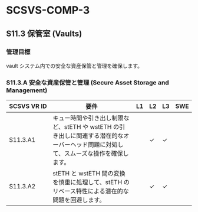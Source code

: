 # SCSVS-COMP-3

## S11.3 保管室 (Vaults)

### 管理目標
vault システム内での安全な資産保管と管理を確保します。

### S11.3.A 安全な資産保管と管理 (Secure Asset Storage and Management)

| **SCSVS&nbsp;VR&nbsp;ID** | 要件                                                                 | L1 | L2 | L3 | SWE |
| ------------------------- | -------------------------------------------------------------------- | -- | -- | -- | --- |
| S11.3.A1     | キュー時間や引き出し制限など、stETH や wstETH の引き出しに関連する潜在的なオーバーヘッド問題に対処して、スムーズな操作を確保します。 |    | ✓  | ✓  |     |
| S11.3.A2     | stETH と wstETH 間の変換を慎重に処理して、stETH のリベース特性による潜在的な問題を回避します。 |    | ✓  | ✓  |     |
